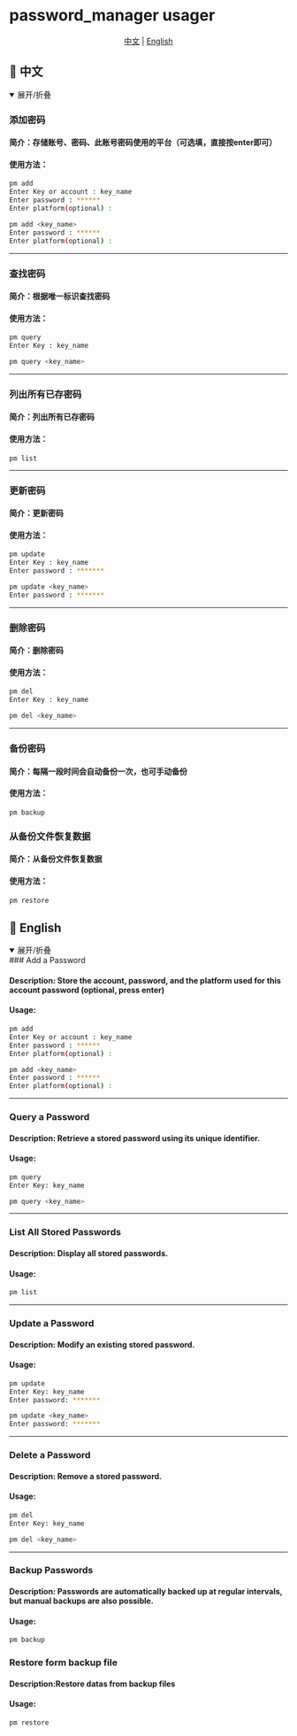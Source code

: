 # password_manager usager
<p align="center">
  <a href="#zh">中文</a> | <a href="#en">English</a>
</p>


## <a id="zh"></a>📌 中文
<details open>
<summary>展开/折叠</summary>



### 添加密码

#### 简介：存储账号、密码、此账号密码使用的平台（可选填，直接按enter即可）

#### 使用方法：

```sh
pm add
Enter Key or account : key_name
Enter password : ******
Enter platform(optional) : 
```

```sh
pm add <key_name>
Enter password : ******
Enter platform(optional) : 
```

---

### 查找密码

#### 简介：根据唯一标识查找密码

#### 使用方法：

```sh
pm query
Enter Key : key_name
```

```sh
pm query <key_name>
```

---

### 列出所有已存密码

#### 简介：列出所有已存密码

#### 使用方法：

```
pm list
```

---

### 更新密码

#### 简介：更新密码

#### 使用方法：

```sh
pm update
Enter Key : key_name
Enter password : *******
```

```sh
pm update <key_name>
Enter password : *******
```

---

### 删除密码

#### 简介：删除密码

#### 使用方法：

```sh
pm del
Enter Key : key_name
```

```sh
pm del <key_name>
```

---

### 备份密码

#### 简介：每隔一段时间会自动备份一次，也可手动备份

#### 使用方法：

```shell
pm backup
```

### 从备份文件恢复数据

#### 简介：从备份文件恢复数据

#### 使用方法：

```sh
pm restore
```

</details>

## <a id="en"></a>📌 English
<details open>
<summary>展开/折叠</summary>
### Add a Password

#### Description: Store the account, password, and the platform used for this account password (optional, press enter)

#### Usage:

```sh
pm add
Enter Key or account : key_name
Enter password : ******
Enter platform(optional) :
```

```sh
pm add <key_name>
Enter password : ******
Enter platform(optional) : 
```

---

### **Query a Password**

#### **Description: Retrieve a stored password using its unique identifier.**

#### Usage:

```sh
pm query
Enter Key: key_name
```

```sh
pm query <key_name>
```

---

### **List All Stored Passwords**

#### **Description: Display all stored passwords.**

#### Usage:

```sh
pm list
```

---

### **Update a Password**

#### **Description: Modify an existing stored password.**

#### Usage:

```sh
pm update
Enter Key: key_name
Enter password: *******
```

```sh
pm update <key_name>
Enter password: *******
```

---

### **Delete a Password**

#### **Description: Remove a stored password.**

#### Usage:

```sh
pm del
Enter Key: key_name
```

```sh
pm del <key_name>
```

---

### **Backup Passwords**

#### **Description: Passwords are automatically backed up at regular intervals, but manual backups are also possible.**

#### Usage:

```sh
pm backup
```

### Restore form backup file

#### Description:Restore datas from backup files

#### Usage:

```sh
pm restore
```



</details>